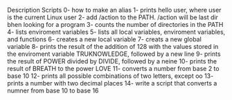 Description Scripts
0- how to make an alias
1- prints hello user, where user is the current Linux user
2- add /action to the PATH. /action will be last dir bhen looking for a program
3- counts the number of directories in the PATH
4- lists enviroment variables
5- lists all local variables, enviroment variables, and functions
6- creates a new local variable
7- creats a new global variable
8- prints the result of the addition of 128 with the values stored in the enviroment variable TRUKNOWLEDGE, followed by a new line
9- prints the result of POWER divided by DIVIDE, followed by a neine
10- prints the result of BREATH to the power LOVE
11- converts a number from base 2 to base 10
12- prints all possible combinations of two letters, except oo
13- prints a number with two decimal places
14- write a script that converts a numner from base 10 to base 16
